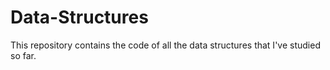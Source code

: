 # Data-Structures
This repository contains the  code of all the data structures that I've studied so far.
